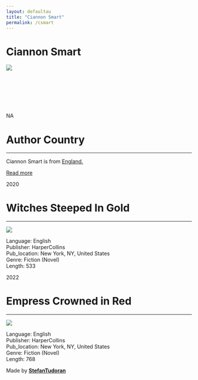 ```yaml
---
layout: defaultau
title: "Ciannon Smart"
permalink: /csmart
---
```

<!-- partial:index.partial.html -->
<div class="content">
    <h1>Ciannon Smart</h1>
    <div class="quote">
        <div><img src="https://thequietpond.files.wordpress.com/2021/02/ciannon-smart-pic_resized.jpg" class="logo"></div>
    </div>
    <div class="timeline">
        <div style="padding-bottom:100px;"></div>
        <div class="block">
            <div class="date right"><p class="right"> NA </p></div>
            <div class="dot"></div>
            <div class="left first">
            <div class="author_country">
                <h1>Author Country</h1><hr>
          <div class="aclocation">  <p>Ciannon Smart is from <a href="http://localhost:4000/11">England.</a></p></div>
              <div class="acreadmore">  <a href="NA" target="_blank">Read more</a></div>
            </div>
            </div>
        </div>
        <div class="block">
            <div class="date left"><p class="left">2020</p></div>
            <div class="dot"></div>
            <div class="right">
                <h1>Witches Steeped In Gold</h1><hr>
                <p><img src="https://upload.wikimedia.org/wikipedia/en/5/54/Witches_Steeped_in_Gold.jpg"></p>
                <p>
                Language: English<br/>
                Publisher: HarperCollins<br/>
                Pub_location: New York, NY, United States<br/>
                Genre: Fiction (Novel)<br/>
                Length: 533</p>
            </div>
        </div>
        <div class="block">
            <div class="date right"><p class="right">2022</p></div>
            <div class="dot"></div>
            <div class="left hide">
                <h1>Empress Crowned in Red</h1><hr>
                <p><img src="https://i.gr-assets.com/images/S/compressed.photo.goodreads.com/books/1634748716l/58984663.jpg"></p>
                <p>Language: English<br/>
                Publisher: HarperCollins<br/>
                Pub_location: New York, NY, United States<br/>
                Genre: Fiction (Novel)<br/>
                Length: 768</p>
            </div>
        </div>
        <div id="footer">
        <p id="copyright">Made by&nbsp;<strong><a href="https://www.linkedin.com/in/nicolae-stefan-tudoran-b02291127/" target="_blank">StefanTudoran</a></strong></p>
    </div>
</div>
<!-- partial -->
  <script src='https://cdnjs.cloudflare.com/ajax/libs/jquery/3.1.1/jquery.min.js'></script><script  src="assets/js/authorscript.js"></script>
